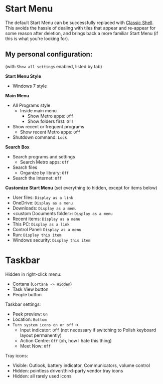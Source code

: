 Start Menu
==========
The default Start Menu can be successfully replaced with [Classic Shell](http://www.classicshell.net/). This avoids the hassle of dealing with tiles that appear and re-appear for some reason after deletion, and brings back a more familiar Start Menu (if this is what you're looking for).

My personal configuration:
----------------------------------------------------------------------
(with `Show all settings` enabled, listed by tab)

**Start Menu Style**
  - Windows 7 style
  
**Main Menu**
  - All Programs style
    - Inside main menu
      - Show Metro apps: `Off`
      - Show folders first: `Off`
  - Show recent or frequent programs
    - Show recent Metro apps: `Off`
  - Shutdown command: `Lock`
  
**Search Box**
  - Search programs and settings
    - Search Metro apps: `Off`
  - Search files
    - Organize by library: `Off`
  - Search the Internet: `Off`
  


**Customize Start Menu** (set everything to hidden, except for items below)
  - User files: `Display as a link`
  - OneDrive: `Display as a menu`
  - Downloads: `Display as a menu`
  - \<custom Documents folder\>: `Display as a menu`
  - Recent items: `Display as a menu`
  - This PC: `Display as a link`
  - Control Panel: `Display as a menu`
  - Run: `Display this item`
  - Windows security: `Display this item`

Taskbar
=======
Hidden in right-click menu:
  - Cortana (`Cortana -> Hidden`)
  - Task View button
  - People button

Taskbar settings:
- Peek preview: `On`
- Location: `Bottom`
- `Turn system icons on or off` ->
  - Input indicator: `Off` (not necessary if switching to Polish keyboard layout permanently)
  - Action Centre: `Off` (oh, how I hate this thing)
  - Meet Now: `Off`

Tray icons:
 - Visible: Outlook, battery indicator, Communicators, volume control
 - Hidden: pointless driver/third-party vendor tray icons
 - Hidden: all rarely used icons
 
